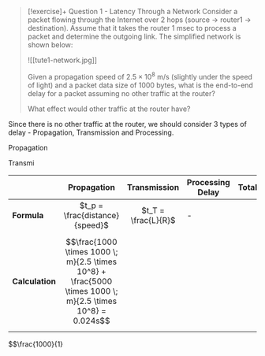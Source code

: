 
> [!exercise]+ Question 1 - Latency Through a Network
> Consider a packet flowing through the Internet over 2 hops (source -> router1 -> destination). Assume that it takes the router 1 msec to process a packet and determine the outgoing link. The simplified network is shown below:
> 
> ![[tute1-network.jpg]]
> 
> Given a propagation speed of $2.5 \times 10^8$ m/s (slightly under the speed of light) and a packet data size of 1000 bytes, what is the end-to-end delay for a packet assuming no other traffic at the router?
> 
> What effect would other traffic at the router have?
> 
> 
> 

Since there is no other traffic at the router, we should consider 3 types of delay - Propagation, Transmission and Processing.


Propagation


Transmi


|                 | **<center>Propagation</center>**                                                                           | **Transmission**                     | **Processing Delay** | **Total** |
| --------------- | ---------------------------------------------------------------------------------------------------------- | ------------------------------------ | -------------------- | --------- |
| **Formula**     | <center>$t_p = \frac{distance}{speed}$</center>                                                            | <center>$t_T = \frac{L}{R}$</center> | -                    |           |
| **Calculation** | $$\frac{1000 \times 1000 \; m}{2.5 \times 10^8} + \frac{5000 \times 1000 \; m}{2.5 \times 10^8} = 0.024s$$ |                                      |                      |           |

$$\frac{1000}{1}